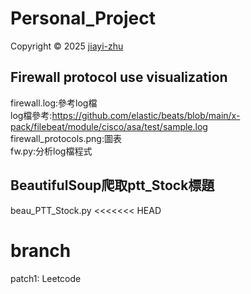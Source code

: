 # Personal_Project

<p> Copyright © 2025 <a href="https://github.com/zhu7055">jiayi-zhu</a></p>

##  Firewall protocol use visualization
firewall.log:參考log檔  
log檔參考:https://github.com/elastic/beats/blob/main/x-pack/filebeat/module/cisco/asa/test/sample.log  
firewall_protocols.png:圖表  
fw.py:分析log檔程式  

## BeautifulSoup爬取ptt_Stock標題
beau_PTT_Stock.py
<<<<<<< HEAD


# branch
patch1:
Leetcode

